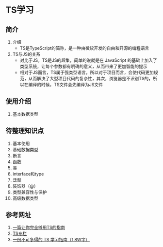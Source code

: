 # TS学习
## 简介
1. 介绍
    * TS是TypeScript的简称，是一种由微软开发的自由和开源的编程语言
2. TS与JS的关系
    * 对比于JS，TS是JS的超集，简单的说就是在 JavaScript 的基础上加入了类型系统，让每个参数都有明确的意义，从而带来了更加智能的提示
    * 相对于JS而言，TS属于强类型语言，所以对于项目而言，会使代码更加规范，从而解决了大型项目代码的复杂性，其次，浏览器是不识别TS的，所以在编译的时候，TS文件会先编译为JS文件
## 使用介绍
1. 基本数据类型

## 待整理知识点
1. 基本使用
2. 基础数据类型
3. 断言
4. 函数
5. 类
6. interface和type
7. 泛型
8. 装饰器（@）
9. 类型兼容性与保护
10. 高级数据类型

## 参考网址
1. [一篇让你完全够用TS的指南](https://juejin.cn/post/7088304364078497800)
2. [TS专栏](https://juejin.cn/column/6989109999830056967)
3. [一份不可多得的 TS 学习指南（1.8W字）](https://juejin.cn/post/6872111128135073806#heading-50)

